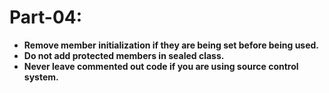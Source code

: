# Part-04:

- **Remove member initialization if they are being set before being used.**
- **Do not add protected members in sealed class.**
- **Never leave commented out code if you are using source control system.**